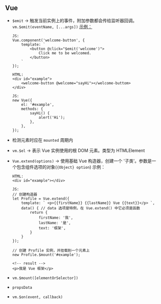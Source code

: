 ## Vue

- ` $emit ` -> 触发当前实例上的事件，附加参数都会传给监听器回调。 ` vm.$emit(eventName, [...args]) `
    [示例：](https://cn.vuejs.org/v2/api/#vm-emit)
    ```
    JS:
    Vue.component('welcome-button', {
        template: `
            <button @click="$emit('welcome')">
                Click me to be welcomed.
            </button>
        `
    });
    
    HTML:
    <div id="example">
        <welcome-button @welcome="sayHi"></welcome-buttom>
    </div>

    JS:
    new Vue({
        el: '#example',
        methods: {
            sayHi() {
                alert('Hi');
            },
        },
    });
    ```

- 检测元素时应在 ` mounted ` 周期内

- ` vm.$el ` -> 表示 Vue 实例使用的根 DOM 元素。类型为 HTMLElement

- ` Vue.extend(options) ` -> 使用基础 Vue 构造器，创建一个 '子类'。参数是一个包含组件选项的对象(` {Object} option `)
    示例：
    ```
    HTML:
    <div id="example"></div>

    JS:
    // 创建构造器
    let Profile = Vue.extend({
        template: ` <p>{{firstName}} {{lastName}} Vue {{text}}</p> `,
        data() { // data 选项是特例，在 Vue.extend() 中它必须是函数
            return {
                firstName: '我',
                lastName: '是',
                text: '框架',
            }
        }
    });

    // 创建 Profile 实例，并挂载到一个元素上
    new Profile.$mount('#example');

    <!-- result -->
    <p>我是 Vue 框架</p>
    ```

- ` vm.$mount([elementOrSelector]) `

- ` propsData `

- ` vm.$on(event, callback) `